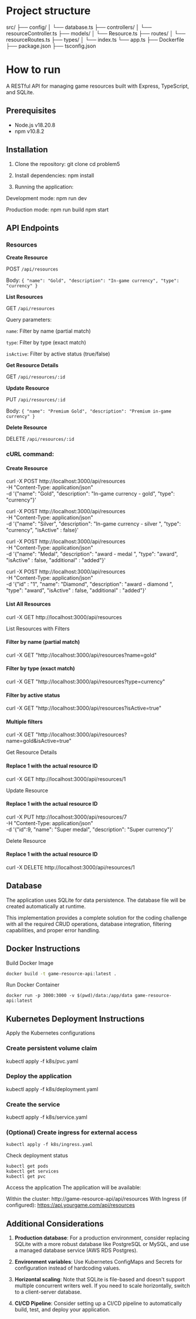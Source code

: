 # Project structure
src/
├── config/
│   └── database.ts
├── controllers/
│   └── resourceController.ts
├── models/
│   └── Resource.ts
├── routes/
│   └── resourceRoutes.ts
├── types/
│   └── index.ts
└── app.ts
├── Dockerfile
├── package.json
├── tsconfig.json


# How to run

A RESTful API for managing game resources built with Express, TypeScript, and SQLite.

## Prerequisites

- Node.js v18.20.8
- npm v10.8.2

## Installation

1. Clone the repository:
git clone <repository-url> cd problem5


2. Install dependencies:
npm install


3. Running the application:

Development mode:
npm run dev


Production mode:
npm run build npm start


## API Endpoints

### Resources

 **Create Resource**

 POST `/api/resources`

 Body: `{ "name": "Gold", "description": "In-game currency", "type": "currency" }`

 **List Resources**

 GET `/api/resources`

 Query parameters:
  
  `name`: Filter by name (partial match)

  `type`: Filter by type (exact match)

  `isActive`: Filter by active status (true/false)

 **Get Resource Details**

 GET `/api/resources/:id`

 **Update Resource**

 PUT `/api/resources/:id`

 Body: `{ "name": "Premium Gold", "description": "Premium in-game currency" }`


 **Delete Resource**

 DELETE `/api/resources/:id`


### cURL command:

#### Create Resource

curl -X POST http://localhost:3000/api/resources \
  -H "Content-Type: application/json" \
  -d '{"name": "Gold", "description": "In-game currency - gold", "type": "currency"}'

curl -X POST http://localhost:3000/api/resources \
  -H "Content-Type: application/json" \
  -d '{"name": "Silver", "description": "In-game currency - silver ", "type": "currency", "isActive" : false}'


curl -X POST http://localhost:3000/api/resources \
  -H "Content-Type: application/json" \
  -d '{"name": "Medal", "description": "award - medal ", "type": "award", "isActive" : false, "additional" : "added"}'


curl -X POST http://localhost:3000/api/resources \
  -H "Content-Type: application/json" \
  -d '{"id" : "1", "name": "Diamond", "description": "award - diamond ", "type": "award", "isActive" : false, "additional" : "added"}'



#### List All Resources

curl -X GET http://localhost:3000/api/resources

List Resources with Filters


####  Filter by name (partial match)
curl -X GET "http://localhost:3000/api/resources?name=gold"

####  Filter by type (exact match)
curl -X GET "http://localhost:3000/api/resources?type=currency"

####  Filter by active status
curl -X GET "http://localhost:3000/api/resources?isActive=true"

####  Multiple filters
curl -X GET "http://localhost:3000/api/resources?name=gold&isActive=true"


Get Resource Details

####  Replace 1 with the actual resource ID
curl -X GET http://localhost:3000/api/resources/1

Update Resource

####  Replace 1 with the actual resource ID
curl -X PUT http://localhost:3000/api/resources/7 \
  -H "Content-Type: application/json" \
  -d '{"id":9, "name": "Super medal", "description": "Super currency"}'

Delete Resource

####  Replace 1 with the actual resource ID
curl -X DELETE http://localhost:3000/api/resources/1



## Database

The application uses SQLite for data persistence. The database file will be created automatically at runtime.





This implementation provides a complete solution for the coding challenge with all the required CRUD operations, database integration, filtering capabilities, and proper error handling.







## Docker Instructions

Build Docker Image
```bash
docker build -t game-resource-api:latest .
```
Run Docker Container
```
docker run -p 3000:3000 -v $(pwd)/data:/app/data game-resource-api:latest
```

## Kubernetes Deployment Instructions
Apply the Kubernetes configurations
### Create persistent volume claim
kubectl apply -f k8s/pvc.yaml

### Deploy the application
kubectl apply -f k8s/deployment.yaml

### Create the service
kubectl apply -f k8s/service.yaml

### (Optional) Create ingress for external access
```
kubectl apply -f k8s/ingress.yaml
```
Check deployment status
```
kubectl get pods
kubectl get services
kubectl get pvc
```


Access the application
The application will be available:

Within the cluster: http://game-resource-api/api/resources 
With Ingress (if configured): https://api.yourgame.com/api/resources 

## Additional Considerations

1. **Production database**: For a production environment, consider replacing SQLite with a more robust database like PostgreSQL or MySQL, and use a managed database service (AWS RDS Postgres).

2. **Environment variables**: Use Kubernetes ConfigMaps and Secrets for configuration instead of hardcoding values.

3. **Horizontal scaling**: Note that SQLite is file-based and doesn't support multiple concurrent writers well. If you need to scale horizontally, switch to a client-server database.

4. **CI/CD Pipeline**: Consider setting up a CI/CD pipeline to automatically build, test, and deploy your application.
